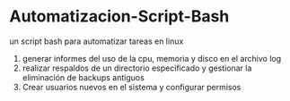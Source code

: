 # Automatizacion-Script-Bash
un script bash para automatizar tareas en linux
1. generar informes del uso de la cpu, memoria y disco en el archivo log
2. realizar respaldos de un directorio especificado y gestionar la eliminación de backups antiguos
3. Crear usuarios nuevos en el sistema y configurar permisos
